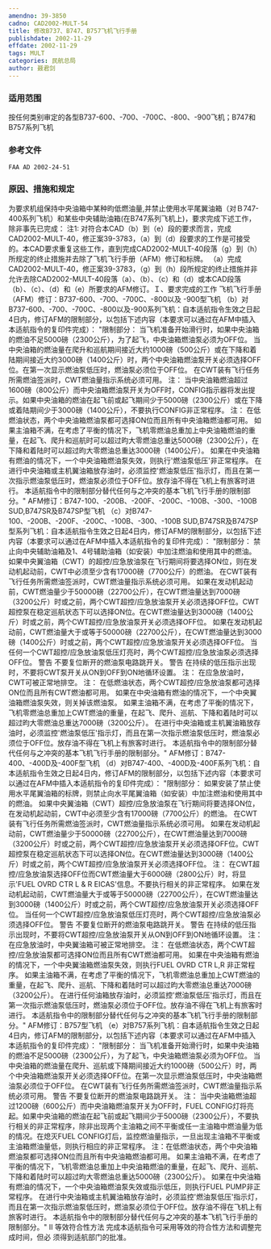 ```yaml
---
amendno: 39-3850
cadno: CAD2002-MULT-54
title: 修改B737、B747、B757飞机飞行手册
publishdate: 2002-11-29
effdate: 2002-11-29
tags: MULT
categories: 民航总局
author: 聂君剑
---
```


### 适用范围 
按任何类别审定的各型B737-600、-700、-700C、-800、-900飞机；B747和B757系列飞机

### 参考文件
    FAA AD 2002-24-51 

### 原因、措施和规定 
为要求机组保持中央油箱中某种昀低燃油量,并禁止使用水平尾翼油箱（对Ｂ747-400系列飞机）和某些中央辅助油箱(在B747系列飞机上)，要求完成下述工作，除非事先已完成： 
    注1: 对符合本CAD（b）到（e）段的要求而言，完成CAD2002-MULT-40，修正案39-3783，（a）到（d）段要求的工作是可接受的。本CAD要求重复这些工作，直到完成CAD2002-MULT-40段落（g）到（h）所规定的终止措施并去除了飞机飞行手册（AFM）修订和标牌。
（a）完成CAD2002-MULT-40，修正案39-3783，（g）到（h）段所规定的终止措施并非允许去除CAD2002-MULT-40段落（a）、（b）、（c）和（d）或本CAD段落（b）、（c）、（d）和（e）所要求的AFM修订。Ｉ、要求完成的工作 
    飞机飞行手册（AFM）修订：B737-600、-700、-700C、-800以及
-900型飞机
   （b）对B737-600、-700、-700C、-800以及-900系列飞机：自本适航指令生效之日起4日内，修订AFM的限制部分，以包括下述内容（本要求可以通过在AFM中插入本适航指令的复印件完成）： 
"限制部分： 
    当飞机准备开始滑行时，如果中央油箱的燃油不足5000磅（2300公斤），为了起飞，中央油箱燃油泵必须为OFF位。 
    当中央油箱的燃油量在爬升和巡航期间接近大约1000磅（500公斤）或在下降和着陆期间接近大约3000磅（1400公斤）时，两个中央油箱燃油泵开关必须选择OFF位。在第一次显示燃油泵低压时，燃油泵必须位于OFF位。 
在CWT装有飞行任务所需燃油签派时，CWT燃油量指示系统必须可用。 
注： 
    当中央油箱燃油超过1600磅（800公斤）而中央油箱燃油泵开关为OFF时，CONFIG指示器将发出提示。如果中央油箱的燃油在起飞前或起飞期间少于5000磅（2300公斤）或在下降或着陆期间少于3000磅（1400公斤），不要执行CONFIG非正常程序。 
注：     在低燃油状态，两个中央油箱燃油泵都可选择ON位而且所有中央油箱燃油都可用。 
    如果主油箱不满，在考虑了平衡的情况下，飞机零燃油总重加上中央油箱燃油的重量，在起飞、爬升和巡航时可以超过昀大零燃油总重达5000磅（2300公斤），在下降和着陆时可以超过昀大零燃油总重达3000磅（1400公斤）。 
    如果在中央油箱有燃油的情况下，一个中央油箱燃油泵失效，则执行'燃油泵低压'非正常程序。 
    在进行中央油箱或主机翼油箱放存油时，必须监控'燃油泵低压'指示灯，而且在第一次指示燃油泵低压时，燃油泵必须位于OFF位。放存油不得在飞机上有旅客时进行。 
    本适航指令中的限制部分替代任何与之冲突的基本飞机飞行手册的限制部分。" 
    AFM修订：B747-100、-200B、-200F、-200C、-100B、-300、-100B SUD,B747SR及B747SP型飞机 
   （c）对B747-100、-200B、-200F、-200C、-100B、-300、-100B SUD,B747SR及B747SP型系列飞机：自本适航指令生效之日起4日内，修订AFM的限制部分，以包括下述内容（本要求可以通过在AFM中插入本适航指令的复印件完成）： 
"限制部分： 
    禁止向中央辅助油箱及1、4号辅助油箱（如安装）中加注燃油和使用其中的燃油。 
    如果中央翼油箱（CWT）的超控/应急放油泵在飞行期间将要选择ON位，则在发动机起动前，CWT中必须至少含有17000磅（7700公斤）的燃油。 
在CWT装有飞行任务所需燃油签派时，CWT燃油量指示系统必须可用。 
    如果在发动机起动前，CWT燃油量少于50000磅（22700公斤），在CWT燃油量达到7000磅（3200公斤）时或之前，两个CWT超控/应急放油泵开关必须选择OFF位。CWT超控泵在稳定巡航状态下可以选择ON位。在CWT燃油量达到3000磅（1400公斤）时或之前，两个CWT超控/应急放油泵开关必须选择OFF位。 
    如果在发动机起动前，CWT燃油量大于或等于50000磅（22700公斤），在CWT燃油量达到3000磅（1400公斤）时或之前，两个CWT超控/应急放油泵开关必须选择OFF位。 
    当任何一个CWT超控/应急放油泵低压灯亮时，两个CWT超控/应急放油泵必须选择OFF位。 
                      警告     不要复位断开的燃油泵电路跳开关。 
                      警告     在持续的低压指示出现时，不要将CWT泵开关从ON到OFF到ON地循环设置。 
                      注：     在应急放油时，CWT可被正常地排空。 
                      注： 在低燃油状态，两个CWT超控/应急放油泵都可选择ON位而且所有CWT燃油都可用。 
    如果在中央油箱有燃油的情况下，一个中央翼油箱燃油泵失效，则关掉该燃油泵。 
    如果主油箱不满，在考虑了平衡的情况下，飞机零燃油总重加上CWT燃油的重量，在起飞、爬升、巡航、下降和着陆时可以超过昀大零燃油总重达7000磅（3200公斤）。 
    在进行中央油箱或主机翼油箱放存油时，必须监控'燃油泵低压'指示灯，而且在第一次指示燃油泵低压时，燃油泵必须位于OFF位。放存油不得在飞机上有旅客时进行。 
    本适航指令中的限制部分替代任何与之冲突的基本飞机飞行手册的限制部分。" 
AFM修订：B747-400、-400D及-400F型飞机 
   （d）对B747-400、-400D及-400F系列飞机：自本适航指令生效之日起4日内，修订AFM的限制部分，以包括下述内容（本要求可以通过在AFM中插入本适航指令的复印件完成）： 
"限制部分： 
    如果安装了禁止使用水平尾翼油箱的标牌，则禁止向水平尾翼油箱（如安装）中加注燃油和使用其中的燃油。 
    如果中央翼油箱（CWT）超控/应急放油泵在飞行期间将要选择ON位，在发动机起动前，CWT中必须至少含有17000磅（7700公斤）的燃油。 
在CWT装有飞行任务所需燃油签派时，CWT燃油量指示系统必须可用。 
    如果在发动机起动前，CWT燃油量少于50000磅（22700公斤），在CWT燃油量达到7000磅（3200公斤）时或之前，两个CWT超控/应急放油泵开关必须选择OFF位。CWT超控泵在稳定巡航状态下可以选择ON位。在CWT燃油量达到3000磅（1400公斤）时或之前，两个CWT超控/应急放油泵开关必须选择OFF位。 
注：     在CWT超控/应急放油泵选择OFF位而CWT燃油量大于6000磅（2800公斤）时，将显示'FUEL OVRD CTR L & R EICAS'信息。不要执行相关的非正常程序。 
    如果在发动机起动前，CWT燃油量大于或等于50000磅（22700公斤），在CWT燃油量达到3000磅（1400公斤）时或之前，两个CWT超控/应急放油泵开关必须选择OFF位。 
    当任何一个CWT超控/应急放油泵低压灯亮时，两个CWT超控/应急放油泵必须选择OFF位。 
                      警告     不要复位断开的燃油泵电路跳开关。 
                      警告     在持续的低压指示出现时，不要将CWT超控/应急放油泵开关从ON到OFF到ON地循环设置。 
                      注：     在应急放油时，中央翼油箱可被正常地排空。 
                      注：     在低燃油状态，两个CWT超控/应急放油泵都可选择ON位而且所有CWT燃油都可用。     如果在中央油箱有燃油的情况下，一个中央翼油箱燃油泵失效，则执行FUEL OVRD CTR L,R 非正常程序。 
    如果主油箱不满，在考虑了平衡的情况下，飞机零燃油总重加上CWT燃油的重量，在起飞、爬升、巡航、下降和着陆时可以超过昀大零燃油总重达7000磅（3200公斤）。 
    在进行任何油箱放存油时，必须监控'燃油泵低压'指示灯，而且在第一次指示燃油泵低压时，燃油泵必须位于OFF位。放存油不得在飞机上有旅客时进行。 
    本适航指令中的限制部分替代任何与之冲突的基本飞机飞行手册的限制部分。" 
AFM修订：B757型飞机 
   （e）对B757系列飞机：自本适航指令生效之日起4日内，修订AFM的限制部分，以包括下述内容（本要求可以通过在AFM中插入本适航指令的复印件完成）： 
"限制部分： 
    当飞机准备开始滑行时，如果中央油箱的燃油不足5000磅（2300公斤），为了起飞，中央油箱燃油泵必须为OFF位。 
    当中央油箱的燃油量在爬升、巡航或下降期间接近大约1000磅（500公斤）时，两个中央油箱燃油泵开关必须选择OFF位。在第一次显示燃油泵低压时，中央油箱燃油泵必须位于OFF位。 
在CWT装有飞行任务所需燃油签派时，CWT燃油量指示系统必须可用。 
警告     不要复位断开的燃油泵电路跳开关。 
      注：
当中央油箱燃油超过1200磅（600公斤）而中央油箱燃油泵开关为OFF时，FUEL CONFIG灯将亮起。如果中央油箱的燃油在起飞前或起飞期间少于5000磅（2300公斤），不要执行相关的非正常程序，除非出现两个主油箱之间不平衡或任一主油箱中燃油量为低的情况。在熄灭FUEL CONFIG灯后，监控燃油量指示，一旦出现主油箱不平衡或主油箱燃油量低，则执行相应的非正常程序。 
      注：在低燃油状态，两个中央油箱燃油泵都可选择ON位而且所有中央油箱燃油都可用。 
    如果主油箱不满，在考虑了平衡的情况下，飞机零燃油总重加上中央油箱燃油的重量，在起飞、爬升、巡航、下降和着陆时可以超过昀大零燃油总重达5000磅（2300公斤）。 
    如果在中央油箱有燃油的情况下，一个中央油箱燃油泵失效或指示低压，则执行FUEL PUMP非正常程序。 
    在进行中央油箱或主机翼油箱放存油时，必须监控'燃油泵低压'指示灯，而且在第一次指示燃油泵低压时，燃油泵必须位于OFF位。放存油不得在飞机上有旅客时进行。 
    本适航指令中的限制部分替代任何与之冲突的基本飞机飞行手册的限制部分。" 
II 等效符合性方法     完成本适航指令可采用等效的符合性方法和调整完成时间，但必
须得到适航部门的批准。
